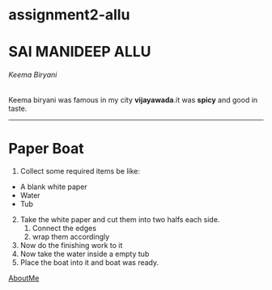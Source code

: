 # assignment2-allu
# SAI MANIDEEP ALLU
###### Keema Biryani 

Keema biryani was famous in my city **vijayawada**.it was **spicy** and good in taste.

---

# Paper Boat

1. Collect some required items be like:
  * A blank white paper
  * Water
  * Tub
2. Take the white paper and cut them into two halfs each side.
    1. Connect the edges
    2. wrap them accordingly
3. Now do the finishing work to it
6. Now take the water inside a empty tub
5. Place the boat into it and boat was ready.


[AboutMe](AboutMe.md)